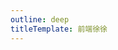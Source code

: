 ```yaml
---
outline: deep
titleTemplate: 前端徐徐
---
```


<ClientOnly>
<Graph height="calc(100vh - 310px)" type="allData" />
</ClientOnly>
